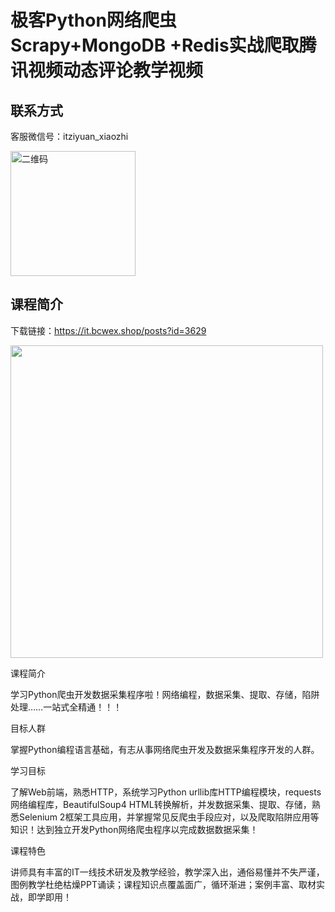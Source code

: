 # 极客Python网络爬虫Scrapy+MongoDB +Redis实战爬取腾讯视频动态评论教学视频

## 联系方式

客服微信号：itziyuan_xiaozhi

<img src="https://ziyuanyun.oss-cn-guangzhou.aliyuncs.com/common/20240614073449/666b82192834a.jpg" width="200" height="200" alt="二维码">

## 课程简介

下载链接：https://it.bcwex.shop/posts?id=3629

<img src="https://ziyuanyun.oss-cn-guangzhou.aliyuncs.com/yun/20240515185241/664493f906d04.jpg" width="500" alt="">

  

 课程简介

 学习Python爬虫开发数据采集程序啦！网络编程，数据采集、提取、存储，陷阱处理……一站式全精通！！！

 目标人群

  掌握Python编程语言基础，有志从事网络爬虫开发及数据采集程序开发的人群。

 学习目标

  了解Web前端，熟悉HTTP，系统学习Python urllib库HTTP编程模块，requests网络编程库，BeautifulSoup4 HTML转换解析，并发数据采集、提取、存储，熟悉Selenium 2框架工具应用，并掌握常见反爬虫手段应对，以及爬取陷阱应用等知识！达到独立开发Python网络爬虫程序以完成数据数据采集！

 课程特色

  讲师具有丰富的IT一线技术研发及教学经验，教学深入出，通俗易懂并不失严谨，图例教学杜绝枯燥PPT诵读；课程知识点覆盖面广，循环渐进；案例丰富、取材实战，即学即用！

  